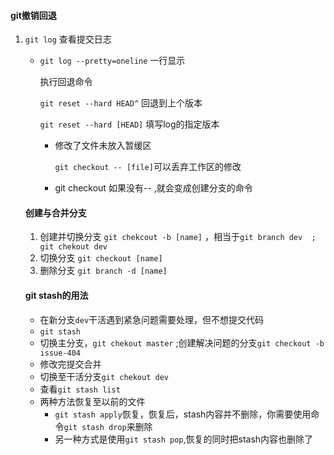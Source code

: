 #### git撤销回退

1. `git log` 查看提交日志

   - `git log --pretty=oneline` 一行显示

     执行回退命令

     `git reset --hard HEAD^`   回退到上个版本

     `git reset --hard [HEAD]` 填写log的指定版本

     - 修改了文件未放入暂缓区

       `git checkout -- [file]`可以丢弃工作区的修改

     - git checkout 如果没有-- ,就会变成创建分支的命令

   ####  创建与合并分支

   1. 创建并切换分支 `git chekcout -b [name]` ，相当于`git branch dev  ; git chekout dev`
   2. 切换分支  `git checkout [name]`
   3. 删除分支 `git branch -d [name]`

   ####  git stash的用法

   - 在新分支`dev`干活遇到紧急问题需要处理，但不想提交代码
   - `git stash`
   - 切换主分支，`git chekout master` ;创建解决问题的分支`git checkout -b issue-404`
   - 修改完提交合并
   - 切换至干活分支`git chekout dev`
   - 查看`git stash list`
   - 两种方法恢复至以前的文件
     - `git stash apply`恢复，恢复后，stash内容并不删除，你需要使用命令`git stash drop`来删除
     - 另一种方式是使用`git stash pop`,恢复的同时把stash内容也删除了

   

   

   

   

   

   

   